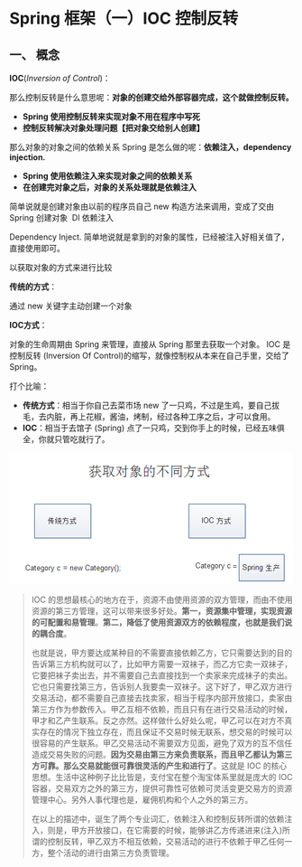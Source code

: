 # Spring 框架（一）IOC 控制反转

## 一、 概念

**IOC**(*Inversion of Control*)：

那么控制反转是什么意思呢：**对象的创建交给外部容器完成，这个就做控制反转。**

- **Spring 使用控制反转来实现对象不用在程序中写死**
- **控制反转解决对象处理问题【把对象交给别人创建】**

那么对象的对象之间的依赖关系 Spring 是怎么做的呢：**依赖注入，dependency injection.**

- **Spring 使用依赖注入来实现对象之间的依赖关系**
- **在创建完对象之后，对象的关系处理就是依赖注入**

简单说就是创建对象由以前的程序员自己 new 构造方法来调用，变成了交由 Spring 创建对象  DI 依赖注入

Dependency Inject. 简单地说就是拿到的对象的属性，已经被注入好相关值了，直接使用即可。  

以获取对象的方式来进行比较

**传统的方式**： 

通过 new 关键字主动创建一个对象

**IOC方式**：

对象的生命周期由 Spring 来管理，直接从 Spring 那里去获取一个对象。 IOC 是控制反转 (Inversion Of Control)的缩写，就像控制权从本来在自己手里，交给了 Spring。 

打个比喻：

* **传统方式**：相当于你自己去菜市场 new 了一只鸡，不过是生鸡，要自己拔毛，去内脏，再上花椒，酱油，烤制，经过各种工序之后，才可以食用。
* **IOC**：相当于去馆子 (Spring) 点了一只鸡，交到你手上的时候，已经五味俱全，你就只管吃就行了。

 ![img](assets/1876.png) 

> IOC 的思想最核心的地方在于，资源不由使用资源的双方管理，而由不使用资源的第三方管理，这可以带来很多好处。**第一，资源集中管理，实现资源的可配置和易管理**。**第二，降低了使用资源双方的依赖程度，也就是我们说的耦合度**。
>
> 也就是说，甲方要达成某种目的不需要直接依赖乙方，它只需要达到的目的告诉第三方机构就可以了，比如甲方需要一双袜子，而乙方它卖一双袜子，它要把袜子卖出去，并不需要自己去直接找到一个卖家来完成袜子的卖出。它也只需要找第三方，告诉别人我要卖一双袜子。这下好了，甲乙双方进行交易活动，都不需要自己直接去找卖家，相当于程序内部开放接口，卖家由第三方作为参数传入。甲乙互相不依赖，而且只有在进行交易活动的时候，甲才和乙产生联系。反之亦然。这样做什么好处么呢，甲乙可以在对方不真实存在的情况下独立存在，而且保证不交易时候无联系，想交易的时候可以很容易的产生联系。甲乙交易活动不需要双方见面，避免了双方的互不信任造成交易失败的问题。**因为交易由第三方来负责联系，而且甲乙都认为第三方可靠。那么交易就能很可靠很灵活的产生和进行了**。这就是 IOC 的核心思想。生活中这种例子比比皆是，支付宝在整个淘宝体系里就是庞大的 IOC 容器，交易双方之外的第三方，提供可靠性可依赖可灵活变更交易方的资源管理中心。另外人事代理也是，雇佣机构和个人之外的第三方。
>
> 在以上的描述中，诞生了两个专业词汇，依赖注入和控制反转所谓的依赖注入，则是，甲方开放接口，在它需要的时候，能够讲乙方传递进来(注入)所谓的控制反转，甲乙双方不相互依赖，交易活动的进行不依赖于甲乙任何一方，整个活动的进行由第三方负责管理。

